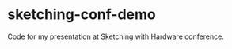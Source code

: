sketching-conf-demo
===================

Code for my presentation at Sketching with Hardware conference.